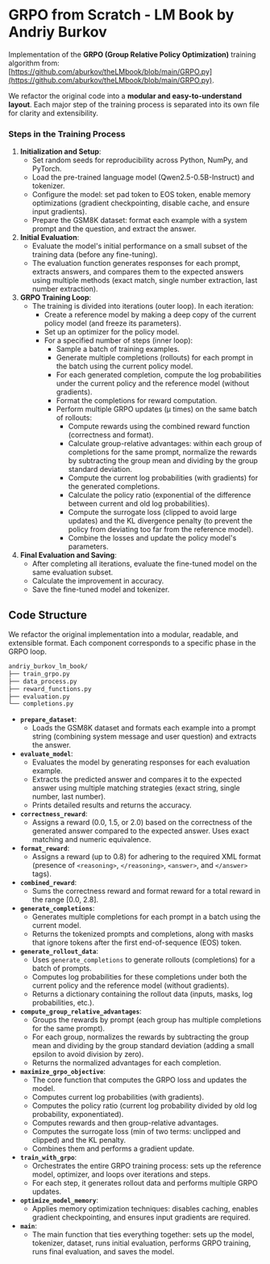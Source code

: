 # GRPO from Scratch - LM Book by Andriy Burkov

Implementation of the **GRPO (Group Relative Policy Optimization)** training algorithm from:
[https://github.com/aburkov/theLMbook/blob/main/GRPO.py](https://github.com/aburkov/theLMbook/blob/main/GRPO.py).

We refactor the original code into a **modular and easy-to-understand layout**.
Each major step of the training process is separated into its own file for clarity and extensibility.

### Steps in the Training Process

1. **Initialization and Setup**:
   - Set random seeds for reproducibility across Python, NumPy, and PyTorch.
   - Load the pre-trained language model (Qwen2.5-0.5B-Instruct) and tokenizer.
   - Configure the model: set pad token to EOS token, enable memory optimizations (gradient checkpointing, disable cache, and ensure input gradients).
   - Prepare the GSM8K dataset: format each example with a system prompt and the question, and extract the answer.
2. **Initial Evaluation**:
   - Evaluate the model's initial performance on a small subset of the training data (before any fine-tuning).
   - The evaluation function generates responses for each prompt, extracts answers, and compares them to the expected answers using multiple methods (exact match, single number extraction, last number extraction).
3. **GRPO Training Loop**:
   - The training is divided into iterations (outer loop). In each iteration:
     - Create a reference model by making a deep copy of the current policy model (and freeze its parameters).
     - Set up an optimizer for the policy model.
     - For a specified number of steps (inner loop):
        - Sample a batch of training examples.
        - Generate multiple completions (rollouts) for each prompt in the batch using the current policy model.
        - For each generated completion, compute the log probabilities under the current policy and the reference model (without gradients).
        - Format the completions for reward computation.
        - Perform multiple GRPO updates (μ times) on the same batch of rollouts:
            - Compute rewards using the combined reward function (correctness and format).
            - Calculate group-relative advantages: within each group of completions for the same prompt, normalize the rewards by subtracting the group mean and dividing by the group standard deviation.
            - Compute the current log probabilities (with gradients) for the generated completions.
            - Calculate the policy ratio (exponential of the difference between current and old log probabilities).
            - Compute the surrogate loss (clipped to avoid large updates) and the KL divergence penalty (to prevent the policy from deviating too far from the reference model).
            - Combine the losses and update the policy model's parameters.
4. **Final Evaluation and Saving**:
   - After completing all iterations, evaluate the fine-tuned model on the same evaluation subset.
   - Calculate the improvement in accuracy.
   - Save the fine-tuned model and tokenizer.

## Code Structure

We refactor the original implementation into a modular, readable, and extensible format. Each component corresponds to a specific phase in the GRPO loop.

```bash
andriy_burkov_lm_book/
├── train_grpo.py         
├── data_process.py      
├── reward_functions.py      
├── evaluation.py  
└── completions.py              
```

- **`prepare_dataset`**:
  - Loads the GSM8K dataset and formats each example into a prompt string (combining system message and user question) and extracts the answer.
- **`evaluate_model`**:
  - Evaluates the model by generating responses for each evaluation example.
  - Extracts the predicted answer and compares it to the expected answer using multiple matching strategies (exact string, single number, last number).
  - Prints detailed results and returns the accuracy.
- **`correctness_reward`**:
  - Assigns a reward (0.0, 1.5, or 2.0) based on the correctness of the generated answer compared to the expected answer. Uses exact matching and numeric equivalence.
- **`format_reward`**:
  - Assigns a reward (up to 0.8) for adhering to the required XML format (presence of `<reasoning>`, `</reasoning>`, `<answer>`, and `</answer>` tags).
- **`combined_reward`**:
  - Sums the correctness reward and format reward for a total reward in the range [0.0, 2.8].
- **`generate_completions`**:
  - Generates multiple completions for each prompt in a batch using the current model.
  - Returns the tokenized prompts and completions, along with masks that ignore tokens after the first end-of-sequence (EOS) token.
- **`generate_rollout_data`**:
  - Uses `generate_completions` to generate rollouts (completions) for a batch of prompts.
  - Computes log probabilities for these completions under both the current policy and the reference model (without gradients).
  - Returns a dictionary containing the rollout data (inputs, masks, log probabilities, etc.).
- **`compute_group_relative_advantages`**:
  - Groups the rewards by prompt (each group has multiple completions for the same prompt).
  - For each group, normalizes the rewards by subtracting the group mean and dividing by the group standard deviation (adding a small epsilon to avoid division by zero).
  - Returns the normalized advantages for each completion.
- **`maximize_grpo_objective`**:
  - The core function that computes the GRPO loss and updates the model.
  - Computes current log probabilities (with gradients).
  - Computes the policy ratio (current log probability divided by old log probability, exponentiated).
  - Computes rewards and then group-relative advantages.
  - Computes the surrogate loss (min of two terms: unclipped and clipped) and the KL penalty.
  - Combines them and performs a gradient update.
- **`train_with_grpo`**:
  - Orchestrates the entire GRPO training process: sets up the reference model, optimizer, and loops over iterations and steps.
  - For each step, it generates rollout data and performs multiple GRPO updates.
- **`optimize_model_memory`**:
  - Applies memory optimization techniques: disables caching, enables gradient checkpointing, and ensures input gradients are required.
- **`main`**:
  - The main function that ties everything together: sets up the model, tokenizer, dataset, runs initial evaluation, performs GRPO training, runs final evaluation, and saves the model.

